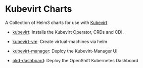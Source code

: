# Kubevirt Charts

A Collection of Helm3 charts for use with [Kubevirt](https://kubevirt.io/)

- [kubevirt](./charts/kubevirt): Installs the Kubevirt Operator, CRDs and CDI.

- [kubevirt-vm](./charts/kubevirt-vm): Create virtual-machines via helm

- [kubevirt-manager](./charts/kubevirt-manager): Deploy the Kubevirt-Manager UI

- [okd-dashboard](./charts/okd-dashboard): Deploy the OpenShift Kubernetes Dashboard
